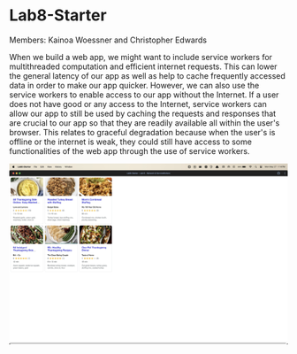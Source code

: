 # Lab8-Starter
Members: Kainoa Woessner and Christopher Edwards

When we build a web app, we might want to include service workers for multithreaded computation and efficient internet requests. This can lower the general latency of our app as well as help to cache frequently accessed data in order to make our app quicker. However, we can also use the service workers to enable access to our app without the Internet. If a user does not have good or any access to the Internet, service workers can allow our app to still be used by caching the requests and responses that are crucial to our app so that they are readily available all within the user's browser. This relates to graceful degradation because when the user's is offline or the internet is weak, they could still have access to some functionalities of the web app through the use of service workers. 

![img](pwa.png)
